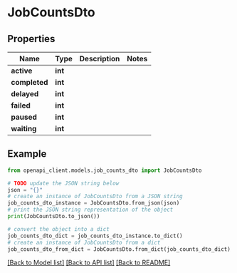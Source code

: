 # JobCountsDto


## Properties

Name | Type | Description | Notes
------------ | ------------- | ------------- | -------------
**active** | **int** |  | 
**completed** | **int** |  | 
**delayed** | **int** |  | 
**failed** | **int** |  | 
**paused** | **int** |  | 
**waiting** | **int** |  | 

## Example

```python
from openapi_client.models.job_counts_dto import JobCountsDto

# TODO update the JSON string below
json = "{}"
# create an instance of JobCountsDto from a JSON string
job_counts_dto_instance = JobCountsDto.from_json(json)
# print the JSON string representation of the object
print(JobCountsDto.to_json())

# convert the object into a dict
job_counts_dto_dict = job_counts_dto_instance.to_dict()
# create an instance of JobCountsDto from a dict
job_counts_dto_from_dict = JobCountsDto.from_dict(job_counts_dto_dict)
```
[[Back to Model list]](../README.md#documentation-for-models) [[Back to API list]](../README.md#documentation-for-api-endpoints) [[Back to README]](../README.md)


